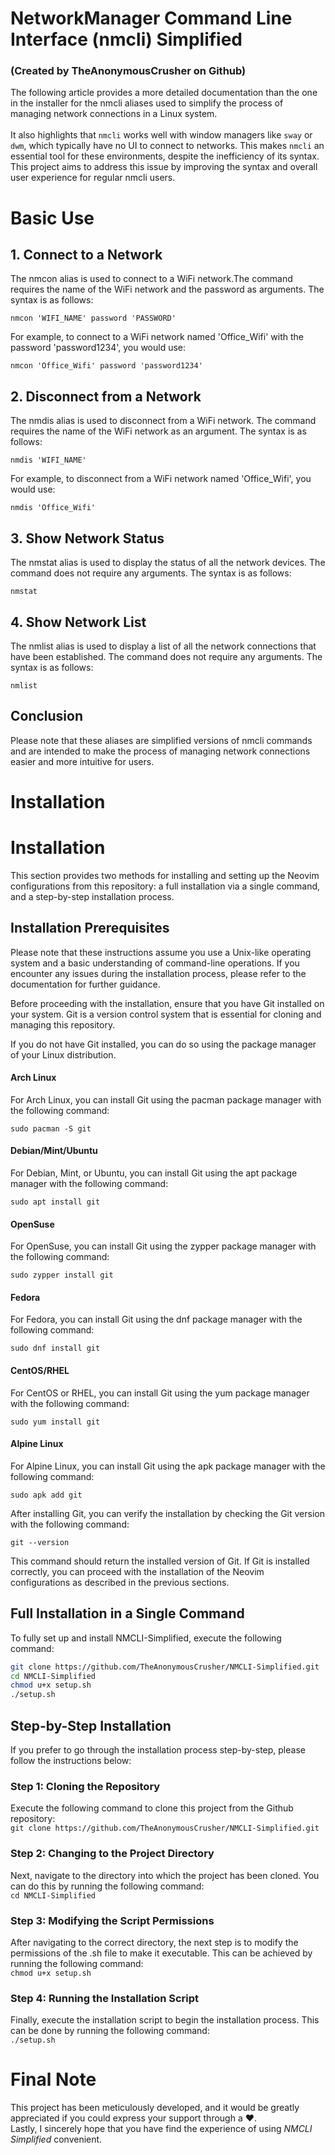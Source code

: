 # NetworkManager Command Line Interface (nmcli) Simplified
### (Created by TheAnonymousCrusher on Github)

The following article provides a more detailed documentation than the one in the installer for the nmcli aliases used to simplify the process of managing network connections in a Linux system. 
<br><br>
It also highlights that ```nmcli``` works well with window managers like ```sway``` or ```dwm```, which typically have no UI to connect to networks. This makes ```nmcli``` an essential tool for these environments, despite the inefficiency of its syntax. This project aims to address this issue by improving the syntax and overall user experience for regular nmcli users.

# Basic Use
## 1. Connect to a Network

The nmcon alias is used to connect to a WiFi network.The
command requires the name of the WiFi network and the password
as arguments. The syntax is as follows:

```nmcon 'WIFI_NAME' password 'PASSWORD'```

For example, to connect to a WiFi network named 'Office_Wifi'
with the password 'password1234', you would use:

```nmcon 'Office_Wifi' password 'password1234'```

## 2. Disconnect from a Network

The nmdis alias is used to disconnect from a WiFi network. The
command requires the name of the WiFi network as an argument.
The syntax is as follows:

```nmdis 'WIFI_NAME'```

For example, to disconnect from a WiFi network named
'Office_Wifi', you would use:

```nmdis 'Office_Wifi'```

## 3. Show Network Status

The nmstat alias is used to display the status of all the
network devices. The command does not require any arguments.
The syntax is as follows:

```nmstat```

## 4. Show Network List

The nmlist alias is used to display a list of all the network
connections that have been established. The command does not
require any arguments. The syntax is as follows:

```nmlist```

## Conclusion

Please note that these aliases are simplified versions of
nmcli commands and are intended to make the process of managing
network connections easier and more intuitive for users.

# Installation

# Installation

This section provides two methods for installing and setting up the Neovim configurations from this repository: a full installation via a single command, and a step-by-step installation process.

## Installation Prerequisites

Please note that these instructions assume you use a Unix-like operating system and a basic understanding of command-line operations. If you encounter any issues during the installation process, please refer to the documentation for further guidance.

Before proceeding with the installation, ensure that you have Git installed on your system. Git is a version control system that is essential for cloning and managing this repository.

If you do not have Git installed, you can do so using the package manager of your Linux distribution.

#### Arch Linux

For Arch Linux, you can install Git using the pacman package manager with the following command:

```
sudo pacman -S git
```

#### Debian/Mint/Ubuntu

For Debian, Mint, or Ubuntu, you can install Git using the apt package manager with the following command:

```
sudo apt install git
```

#### OpenSuse

For OpenSuse, you can install Git using the zypper package manager with the following command:

```
sudo zypper install git
```

#### Fedora

For Fedora, you can install Git using the dnf package manager with the following command:

```
sudo dnf install git
```

#### CentOS/RHEL

For CentOS or RHEL, you can install Git using the yum package manager with the following command:

```
sudo yum install git
```

#### Alpine Linux

For Alpine Linux, you can install Git using the apk package manager with the following command:

```
sudo apk add git
```

After installing Git, you can verify the installation by checking the Git version with the following command:

```
git --version
```

This command should return the installed version of Git. If Git is installed correctly, you can proceed with the installation of the Neovim configurations as described in the previous sections.

## Full Installation in a Single Command
To fully set up and install NMCLI-Simplified, execute the following command:

```sh
git clone https://github.com/TheAnonymousCrusher/NMCLI-Simplified.git
cd NMCLI-Simplified
chmod u+x setup.sh
./setup.sh
```
## Step-by-Step Installation

If you prefer to go through the installation process step-by-step, please follow the instructions below:

### Step 1: Cloning the Repository
Execute the following command to clone this project from the Github repository:<br>
```git clone https://github.com/TheAnonymousCrusher/NMCLI-Simplified.git```


### Step 2: Changing to the Project Directory
Next, navigate to the directory into which the project has been cloned. You can do this by running the following command:<br>
```cd NMCLI-Simplified```


### Step 3: Modifying the Script Permissions
After navigating to the correct directory, the next step is to modify the permissions of the .sh file to make it executable. This can be achieved by running the following command:<br>
```chmod u+x setup.sh```

### Step 4: Running the Installation Script
Finally, execute the installation script to begin the installation process. This can be done by running the following command:<br>
```./setup.sh```

# Final Note

This project has been meticulously developed, and it would be greatly appreciated if you could express your support through a  ❤️.<br>
Lastly, I sincerely hope that you have find the experience of using *NMCLI Simplified* convenient.
